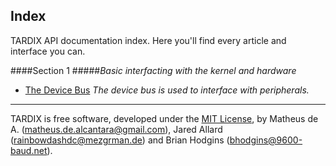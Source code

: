 Index
-----



TARDIX API documentation index. Here you'll find every article and interface you can.


####Section 1
#####*Basic interfacting with the kernel and hardware*

- [The Device Bus](https://github.com/TARDIX/Kernel/blob/rewrite/doc/api/devbus.md) *The device bus is used to interface with peripherals.*


------

TARDIX is free software, developed under the [MIT License](http://opensource.org/licenses/MIT), by Matheus de A. (matheus.de.alcantara@gmail.com), Jared Allard (rainbowdashdc@mezgrman.de) and Brian Hodgins (bhodgins@9600-baud.net).
